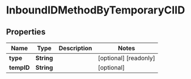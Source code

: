 

# InboundIDMethodByTemporaryCIID


## Properties

| Name | Type | Description | Notes |
|------------ | ------------- | ------------- | -------------|
|**type** | **String** |  |  [optional] [readonly] |
|**tempID** | **String** |  |  [optional] |



